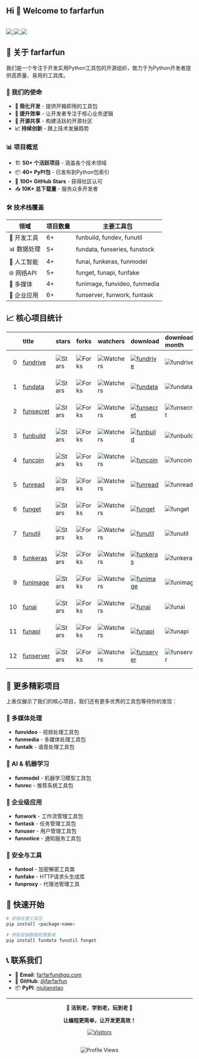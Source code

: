 
## Hi 👋 Welcome to farfarfun

<br/>
<a href="https://github.com/farfarfun">
    <img src="https://img.shields.io/badge/Website-farfarfun-red?style=flat-square">
</a>  

<a href="mailto:farfarfun@qq.com">
    <img src="https://img.shields.io/badge/Email-farfarfun@qq.com-red?style=flat-square&logo=gmail&logoColor=white">
</a>

<a href="https://pypi.org/user/niuliangtao/">
    <img src="https://img.shields.io/badge/PyPi-niuliangtao-blue?style=flat-square&logo=pypi&logoColor=white">
</a>
<br/>



## 🚀 关于 farfarfun

我们是一个专注于开发实用Python工具包的开源组织，致力于为Python开发者提供高质量、易用的工具库。

### 🎯 我们的使命
- **🔧 简化开发** - 提供开箱即用的工具包
- **🌟 提升效率** - 让开发者专注于核心业务逻辑  
- **🤝 开源共享** - 构建活跃的开源社区
- **📈 持续创新** - 跟上技术发展趋势

### 📊 项目概览
- 🏗️ **50+ 个活跃项目** - 涵盖各个技术领域
- 📦 **40+ PyPI包** - 已发布到Python包索引
- 🌟 **100+ GitHub Stars** - 获得社区认可
- 📥 **10K+ 总下载量** - 服务众多开发者

### 🛠️ 技术栈覆盖
| 领域 | 项目数量 | 主要工具包 |
|------|----------|------------|
| 🔧 开发工具 | 6+ | funbuild, fundev, funutil |
| 📊 数据处理 | 5+ | fundata, funseries, funstock |
| 🤖 人工智能 | 4+ | funai, funkeras, funmodel |
| 🌐 网络API | 5+ | funget, funapi, funfake |
| 🎨 多媒体 | 4+ | funimage, funvideo, funmedia |
| 💼 企业应用 | 6+ | funserver, funwork, funtask |

## 📈 核心项目统计

|    | title                                               | stars                                                                                                               | forks                                                                                                               | watchers                                                                                                                  | download                                                                                                                                                                                                | download-month                                         | version                                                    | format                                                         | pypi                                                                                                                  |
|---:|:----------------------------------------------------|:--------------------------------------------------------------------------------------------------------------------|:--------------------------------------------------------------------------------------------------------------------|:--------------------------------------------------------------------------------------------------------------------------|:--------------------------------------------------------------------------------------------------------------------------------------------------------------------------------------------------------|:-------------------------------------------------------|:-----------------------------------------------------------|:---------------------------------------------------------------|:----------------------------------------------------------------------------------------------------------------------|
|  0 | [fundrive](https://github.com/farfarfun/fundrive)   | <img alt="Stars" src="https://img.shields.io/github/stars/farfarfun/fundrive?style=flat-square&labelColor=black"/>  | <img alt="Forks" src="https://img.shields.io/github/forks/farfarfun/fundrive?style=flat-square&labelColor=black"/>  | <img alt="Watchers" src="https://img.shields.io/github/watchers/farfarfun/fundrive?style=flat-square&labelColor=black"/>  | [![fundrive](https://static.pepy.tech/personalized-badge/fundrive?period=total&units=international_system&left_color=black&right_color=red&left_text=Downloads)](https://pepy.tech/project/fundrive)    | ![fundrive](https://img.shields.io/pypi/dm/fundrive)   | ![PyPI - Version](https://img.shields.io/pypi/v/fundrive)  | ![PyPI - Format](https://img.shields.io/pypi/format/fundrive)  | [![SQLPyPi](https://img.shields.io/badge/PyPi-black?style=flat-square&logo=pypi)](https://pypi.org/project/fundrive)  |
|  1 | [fundata](https://github.com/farfarfun/fundata)     | <img alt="Stars" src="https://img.shields.io/github/stars/farfarfun/fundata?style=flat-square&labelColor=black"/>   | <img alt="Forks" src="https://img.shields.io/github/forks/farfarfun/fundata?style=flat-square&labelColor=black"/>   | <img alt="Watchers" src="https://img.shields.io/github/watchers/farfarfun/fundata?style=flat-square&labelColor=black"/>   | [![fundata](https://static.pepy.tech/personalized-badge/fundata?period=total&units=international_system&left_color=black&right_color=red&left_text=Downloads)](https://pepy.tech/project/fundata)       | ![fundata](https://img.shields.io/pypi/dm/fundata)     | ![PyPI - Version](https://img.shields.io/pypi/v/fundata)   | ![PyPI - Format](https://img.shields.io/pypi/format/fundata)   | [![SQLPyPi](https://img.shields.io/badge/PyPi-black?style=flat-square&logo=pypi)](https://pypi.org/project/fundata)   |
|  2 | [funsecret](https://github.com/farfarfun/funsecret) | <img alt="Stars" src="https://img.shields.io/github/stars/farfarfun/funsecret?style=flat-square&labelColor=black"/> | <img alt="Forks" src="https://img.shields.io/github/forks/farfarfun/funsecret?style=flat-square&labelColor=black"/> | <img alt="Watchers" src="https://img.shields.io/github/watchers/farfarfun/funsecret?style=flat-square&labelColor=black"/> | [![funsecret](https://static.pepy.tech/personalized-badge/funsecret?period=total&units=international_system&left_color=black&right_color=red&left_text=Downloads)](https://pepy.tech/project/funsecret) | ![funsecret](https://img.shields.io/pypi/dm/funsecret) | ![PyPI - Version](https://img.shields.io/pypi/v/funsecret) | ![PyPI - Format](https://img.shields.io/pypi/format/funsecret) | [![SQLPyPi](https://img.shields.io/badge/PyPi-black?style=flat-square&logo=pypi)](https://pypi.org/project/funsecret) |
|  3 | [funbuild](https://github.com/farfarfun/funbuild)   | <img alt="Stars" src="https://img.shields.io/github/stars/farfarfun/funbuild?style=flat-square&labelColor=black"/>  | <img alt="Forks" src="https://img.shields.io/github/forks/farfarfun/funbuild?style=flat-square&labelColor=black"/>  | <img alt="Watchers" src="https://img.shields.io/github/watchers/farfarfun/funbuild?style=flat-square&labelColor=black"/>  | [![funbuild](https://static.pepy.tech/personalized-badge/funbuild?period=total&units=international_system&left_color=black&right_color=red&left_text=Downloads)](https://pepy.tech/project/funbuild)    | ![funbuild](https://img.shields.io/pypi/dm/funbuild)   | ![PyPI - Version](https://img.shields.io/pypi/v/funbuild)  | ![PyPI - Format](https://img.shields.io/pypi/format/funbuild)  | [![SQLPyPi](https://img.shields.io/badge/PyPi-black?style=flat-square&logo=pypi)](https://pypi.org/project/funbuild)  |
|  4 | [funcoin](https://github.com/farfarfun/funcoin)     | <img alt="Stars" src="https://img.shields.io/github/stars/farfarfun/funcoin?style=flat-square&labelColor=black"/>   | <img alt="Forks" src="https://img.shields.io/github/forks/farfarfun/funcoin?style=flat-square&labelColor=black"/>   | <img alt="Watchers" src="https://img.shields.io/github/watchers/farfarfun/funcoin?style=flat-square&labelColor=black"/>   | [![funcoin](https://static.pepy.tech/personalized-badge/funcoin?period=total&units=international_system&left_color=black&right_color=red&left_text=Downloads)](https://pepy.tech/project/funcoin)       | ![funcoin](https://img.shields.io/pypi/dm/funcoin)     | ![PyPI - Version](https://img.shields.io/pypi/v/funcoin)   | ![PyPI - Format](https://img.shields.io/pypi/format/funcoin)   | [![SQLPyPi](https://img.shields.io/badge/PyPi-black?style=flat-square&logo=pypi)](https://pypi.org/project/funcoin)   |
|  5 | [funread](https://github.com/farfarfun/funread)     | <img alt="Stars" src="https://img.shields.io/github/stars/farfarfun/funread?style=flat-square&labelColor=black"/>   | <img alt="Forks" src="https://img.shields.io/github/forks/farfarfun/funread?style=flat-square&labelColor=black"/>   | <img alt="Watchers" src="https://img.shields.io/github/watchers/farfarfun/funread?style=flat-square&labelColor=black"/>   | [![funread](https://static.pepy.tech/personalized-badge/funread?period=total&units=international_system&left_color=black&right_color=red&left_text=Downloads)](https://pepy.tech/project/funread)       | ![funread](https://img.shields.io/pypi/dm/funread)     | ![PyPI - Version](https://img.shields.io/pypi/v/funread)   | ![PyPI - Format](https://img.shields.io/pypi/format/funread)   | [![SQLPyPi](https://img.shields.io/badge/PyPi-black?style=flat-square&logo=pypi)](https://pypi.org/project/funread)   |
|  6 | [funget](https://github.com/farfarfun/funget)       | <img alt="Stars" src="https://img.shields.io/github/stars/farfarfun/funget?style=flat-square&labelColor=black"/>    | <img alt="Forks" src="https://img.shields.io/github/forks/farfarfun/funget?style=flat-square&labelColor=black"/>    | <img alt="Watchers" src="https://img.shields.io/github/watchers/farfarfun/funget?style=flat-square&labelColor=black"/>    | [![funget](https://static.pepy.tech/personalized-badge/funget?period=total&units=international_system&left_color=black&right_color=red&left_text=Downloads)](https://pepy.tech/project/funget)          | ![funget](https://img.shields.io/pypi/dm/funget)       | ![PyPI - Version](https://img.shields.io/pypi/v/funget)    | ![PyPI - Format](https://img.shields.io/pypi/format/funget)    | [![SQLPyPi](https://img.shields.io/badge/PyPi-black?style=flat-square&logo=pypi)](https://pypi.org/project/funget)    |
|  7 | [funutil](https://github.com/farfarfun/funutil)     | <img alt="Stars" src="https://img.shields.io/github/stars/farfarfun/funutil?style=flat-square&labelColor=black"/>   | <img alt="Forks" src="https://img.shields.io/github/forks/farfarfun/funutil?style=flat-square&labelColor=black"/>   | <img alt="Watchers" src="https://img.shields.io/github/watchers/farfarfun/funutil?style=flat-square&labelColor=black"/>   | [![funutil](https://static.pepy.tech/personalized-badge/funutil?period=total&units=international_system&left_color=black&right_color=red&left_text=Downloads)](https://pepy.tech/project/funutil)       | ![funutil](https://img.shields.io/pypi/dm/funutil)     | ![PyPI - Version](https://img.shields.io/pypi/v/funutil)   | ![PyPI - Format](https://img.shields.io/pypi/format/funutil)   | [![SQLPyPi](https://img.shields.io/badge/PyPi-black?style=flat-square&logo=pypi)](https://pypi.org/project/funutil)   |
|  8 | [funkeras](https://github.com/farfarfun/funkeras)   | <img alt="Stars" src="https://img.shields.io/github/stars/farfarfun/funkeras?style=flat-square&labelColor=black"/>  | <img alt="Forks" src="https://img.shields.io/github/forks/farfarfun/funkeras?style=flat-square&labelColor=black"/>  | <img alt="Watchers" src="https://img.shields.io/github/watchers/farfarfun/funkeras?style=flat-square&labelColor=black"/>  | [![funkeras](https://static.pepy.tech/personalized-badge/funkeras?period=total&units=international_system&left_color=black&right_color=red&left_text=Downloads)](https://pepy.tech/project/funkeras)    | ![funkeras](https://img.shields.io/pypi/dm/funkeras)   | ![PyPI - Version](https://img.shields.io/pypi/v/funkeras)  | ![PyPI - Format](https://img.shields.io/pypi/format/funkeras)  | [![SQLPyPi](https://img.shields.io/badge/PyPi-black?style=flat-square&logo=pypi)](https://pypi.org/project/funkeras)  |
|  9 | [funimage](https://github.com/farfarfun/funimage)   | <img alt="Stars" src="https://img.shields.io/github/stars/farfarfun/funimage?style=flat-square&labelColor=black"/>  | <img alt="Forks" src="https://img.shields.io/github/forks/farfarfun/funimage?style=flat-square&labelColor=black"/>  | <img alt="Watchers" src="https://img.shields.io/github/watchers/farfarfun/funimage?style=flat-square&labelColor=black"/>  | [![funimage](https://static.pepy.tech/personalized-badge/funimage?period=total&units=international_system&left_color=black&right_color=red&left_text=Downloads)](https://pepy.tech/project/funimage)    | ![funimage](https://img.shields.io/pypi/dm/funimage)   | ![PyPI - Version](https://img.shields.io/pypi/v/funimage)  | ![PyPI - Format](https://img.shields.io/pypi/format/funimage)  | [![SQLPyPi](https://img.shields.io/badge/PyPi-black?style=flat-square&logo=pypi)](https://pypi.org/project/funimage)  |
| 10 | [funai](https://github.com/farfarfun/funai)         | <img alt="Stars" src="https://img.shields.io/github/stars/farfarfun/funai?style=flat-square&labelColor=black"/>     | <img alt="Forks" src="https://img.shields.io/github/forks/farfarfun/funai?style=flat-square&labelColor=black"/>     | <img alt="Watchers" src="https://img.shields.io/github/watchers/farfarfun/funai?style=flat-square&labelColor=black"/>     | [![funai](https://static.pepy.tech/personalized-badge/funai?period=total&units=international_system&left_color=black&right_color=red&left_text=Downloads)](https://pepy.tech/project/funai)             | ![funai](https://img.shields.io/pypi/dm/funai)         | ![PyPI - Version](https://img.shields.io/pypi/v/funai)     | ![PyPI - Format](https://img.shields.io/pypi/format/funai)     | [![SQLPyPi](https://img.shields.io/badge/PyPi-black?style=flat-square&logo=pypi)](https://pypi.org/project/funai)     |
| 11 | [funapi](https://github.com/farfarfun/funapi)       | <img alt="Stars" src="https://img.shields.io/github/stars/farfarfun/funapi?style=flat-square&labelColor=black"/>    | <img alt="Forks" src="https://img.shields.io/github/forks/farfarfun/funapi?style=flat-square&labelColor=black"/>    | <img alt="Watchers" src="https://img.shields.io/github/watchers/farfarfun/funapi?style=flat-square&labelColor=black"/>    | [![funapi](https://static.pepy.tech/personalized-badge/funapi?period=total&units=international_system&left_color=black&right_color=red&left_text=Downloads)](https://pepy.tech/project/funapi)          | ![funapi](https://img.shields.io/pypi/dm/funapi)       | ![PyPI - Version](https://img.shields.io/pypi/v/funapi)    | ![PyPI - Format](https://img.shields.io/pypi/format/funapi)    | [![SQLPyPi](https://img.shields.io/badge/PyPi-black?style=flat-square&logo=pypi)](https://pypi.org/project/funapi)    |
| 12 | [funserver](https://github.com/farfarfun/funserver) | <img alt="Stars" src="https://img.shields.io/github/stars/farfarfun/funserver?style=flat-square&labelColor=black"/> | <img alt="Forks" src="https://img.shields.io/github/forks/farfarfun/funserver?style=flat-square&labelColor=black"/> | <img alt="Watchers" src="https://img.shields.io/github/watchers/farfarfun/funserver?style=flat-square&labelColor=black"/> | [![funserver](https://static.pepy.tech/personalized-badge/funserver?period=total&units=international_system&left_color=black&right_color=red&left_text=Downloads)](https://pepy.tech/project/funserver) | ![funserver](https://img.shields.io/pypi/dm/funserver) | ![PyPI - Version](https://img.shields.io/pypi/v/funserver) | ![PyPI - Format](https://img.shields.io/pypi/format/funserver) | [![SQLPyPi](https://img.shields.io/badge/PyPi-black?style=flat-square&logo=pypi)](https://pypi.org/project/funserver) |

## 🌟 更多精彩项目

上表仅展示了我们的核心项目，我们还有更多优秀的工具包等待你的发现：

### 🎨 多媒体处理
- **funvideo** - 视频处理工具包
- **funmedia** - 多媒体处理工具包  
- **funtalk** - 语音处理工具包

### 🤖 AI & 机器学习
- **funmodel** - 机器学习模型工具包
- **funrec** - 推荐系统工具包

### 💼 企业级应用
- **funwork** - 工作流管理工具包
- **funtask** - 任务管理工具包
- **funuser** - 用户管理工具包
- **funnotice** - 通知服务工具包

### 🔐 安全与工具
- **funtool** - 加密解密工具类
- **funfake** - HTTP请求头生成库
- **funproxy** - 代理池管理工具

## 🚀 快速开始

```bash
# 安装任意工具包
pip install <package-name>

# 例如安装数据处理套装
pip install fundata funutil funget
```

## 📞 联系我们

- 📧 **Email**: farfarfun@qq.com  
- 🐙 **GitHub**: [@farfarfun](https://github.com/farfarfun)
- 📦 **PyPI**: [niuliangtao](https://pypi.org/user/niuliangtao/)

---

<div align="center">

**🎯 活到老，学到老，玩到老 🎯**

**让编程更简单，让开发更高效！**

[![Visitors](https://api.visitorbadge.io/api/visitors?path=https%3A%2F%2Fgithub.com%2Ffarfarfun&label=Profile%20Views&countColor=%23263759&style=flat)](https://visitorbadge.io/status?path=https%3A%2F%2Fgithub.com%2Ffarfarfun)

</div>
<br>
<div align="center">
  <img alt="Profile Views" src="https://komarev.com/ghpvc/?username=farfarfun&label=Profile%20views&style=aura&color=5865F2">  
</div>
<br>
